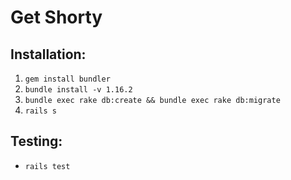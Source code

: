 # Get Shorty

## Installation:
1. `gem install bundler`
2. `bundle install -v 1.16.2`
3. `bundle exec rake db:create && bundle exec rake db:migrate`
4. `rails s`

## Testing:
* `rails test` 
